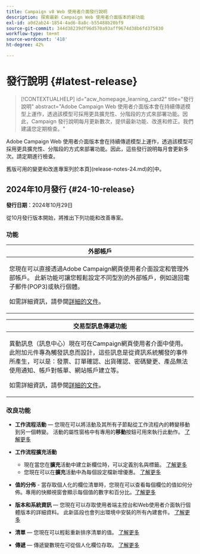 ```yaml
---
title: Campaign v8 Web 使用者介面發行說明
description: 探索最新 Campaign Web 使用者介面版本的新功能
exl-id: a0d2ab24-1854-4ad6-8a8c-b55488b20bf9
source-git-commit: 344d38239df96d570a93aff9674d38b6fd375830
workflow-type: tm+mt
source-wordcount: '418'
ht-degree: 42%

---
```


# 發行說明 {#latest-release}

>[!CONTEXTUALHELP]
>id="acw_homepage_learning_card2"
>title="發行說明"
>abstract="Adobe Campaign Web 使用者介面版本會在持續傳遞模型上運作，透過該模型可採用更具擴充性、分階段的方式來部署功能。因此，Campaign 發行說明每月更新數次，提供最新功能、改進和修正。我們建議您定期檢查。"

Adobe Campaign Web 使用者介面版本會在持續傳遞模型上運作，透過該模型可採用更具擴充性、分階段的方式來部署功能。因此，這些發行說明每月會更新多次。請定期進行檢查。

舊版可用的變更和改進專案列於本頁](release-notes-24.md)的[中。

## 2024年10月發行 {#24-10-release}

**發行日期**：2024年10月29日

從10月發行版本開始，將推出下列功能和改善專案。

### 功能

<table>
<thead>
<tr>
<th><strong>外部帳戶</strong><br/></th>
</tr>
</thead>
<tbody>
<tr>
<td>
<p>您現在可以直接透過Adobe Campaign網頁使用者介面設定和管理外部帳戶。 此新功能可讓您輕鬆設定不同型別的外部帳戶，例如退回電子郵件(POP3)或執行個體。</p>
<p>如需詳細資訊，請參閱<a href="../administration/external-account.md">詳細的文件</a>。</p>
</td>
</tr>
</tbody>
</table>


<table>
<thead>
<tr>
<th><strong>交易型訊息傳遞功能</strong><br/></th>
</tr>
</thead>
<tbody>
<tr>
<td>
<p>異動訊息（訊息中心）現在可在Campaign網頁使用者介面中使用。 此附加元件專為觸發訊息而設計，這些訊息是從資訊系統觸發的事件所產生，可以是：發票、訂單確認、出貨確認、密碼變更、產品無法使用通知、帳戶對帳單、網站帳戶建立等。</p>
<p>如需詳細資訊，請參閱<a href="../transactional-messaging/transactional.md">詳細的文件</a>。</p>
</td>
</tr>
</tbody>
</table>

<!--table>
<thead>
<tr>
<th><strong>External deliveries</strong><br/></th>
</tr>
</thead>
<tbody>
<tr>
<td>
<p>You can now define External deliveries, and External delivery templates, in Campaign web user interface. With this mode, messages are generated in an input file which can be shared with your external provider. The External delivery mode is the default mode for the direct mail channel.</p>
</td>
</tr>
</tbody>
</table-->


### 改良功能

* **工作流程活動** — 您現在可以將活動及其所有子節點從工作流程內的轉變移動到另一個轉變。 活動的屬性窗格中有專用的&#x200B;**移動**&#x200B;按鈕可用來執行此動作。 [了解更多](../workflows/orchestrate-activities.md#move)

* **工作流程擴充活動**

   * 現在當您在&#x200B;**擴充**&#x200B;活動中建立新欄位時，可以定義別名與標籤。 [了解更多](../workflows/activities/enrichment.md#collection-settings)
   * 您現在可以在&#x200B;**擴充**&#x200B;活動中為每個設定檔新增優惠。 [了解更多](../workflows/activities/enrichment.md##add-offers)

* **值的分佈** - 當存取個人化的欄位清單時，您現在可以查看每個欄位的值如何分佈。專用的快顯視窗會顯示每個值的數字和百分比。[了解更多](../query/build-query.md#distribution-values-query)

* **版本和系統資訊** — 您現在可以存取使用者端主控台和Web使用者介面執行個體版本的詳細資料。 此新區段也會列出環境中安裝的所有內建套件。 [了解更多](../get-started/user-interface.md#user-interface-about)

* **清單** — 您現在可以輕鬆重新排序清單的值。 [了解更多](../get-started/work-with-folders.md)

* **傳遞** — 傳遞變數現在可從個人化欄位存取。 [了解更多](../personalization/conditions.md#use-variables-for-conditional-content-variables-conditional)